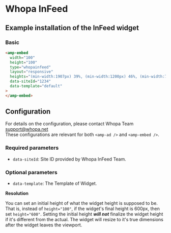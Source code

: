 # Whopa InFeed

## Example installation of the InFeed widget

### Basic

```html
<amp-embed
  width="100"
  height="100"
  type="whopainfeed"
  layout="responsive"
  heights="(min-width:1907px) 39%, (min-width:1200px) 46%, (min-width:780px) 64%, (min-width:480px) 98%, (min-width:460px) 167%, 196%"
  data-siteId="1234"
  data-template="default"
>
</amp-embed>
```

## Configuration

For details on the configuration, please contact Whopa Team support@whopa.net \
These configurations are relevant for both `<amp-ad />` and `<amp-embed />`.

### Required parameters

-   `data-siteId`: Site ID provided by Whopa InFeed Team.

### Optional parameters

-   `data-template`: The Template of Widget.

**Resolution**

You can set an initial height of what the widget height is supposed to be. That is, instead of `height="100"`, if the widget's final height is 600px, then set `height="600"`. Setting the initial height **_will not_** finalize the widget height if it's different from the actual. The widget will resize to it's true dimensions after the widget leaves the viewport.

